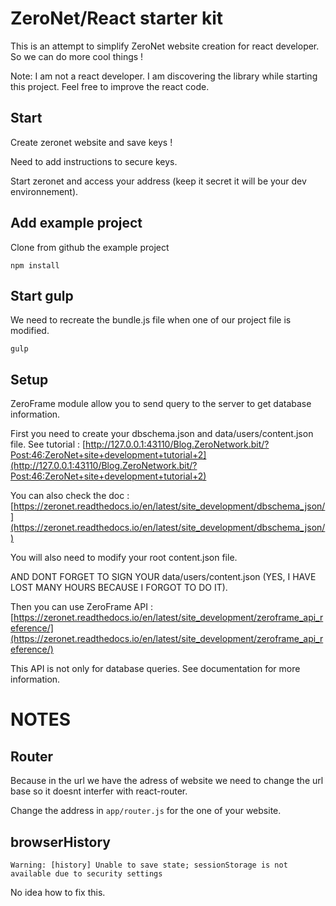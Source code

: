 # ZeroNet/React starter kit

This is an attempt to simplify ZeroNet website creation for react developer. So we can do more cool things !

Note: I am not a react developer. I am discovering the library while starting this project. Feel free to improve the react code.

## Start

Create zeronet website and save keys !

Need to add instructions to secure keys.

Start zeronet and access your address (keep it secret it will be your dev environnement).

## Add example project

Clone from github the example project

```
npm install
```

## Start gulp

We need to recreate the bundle.js file when one of our project file is modified.

```
gulp
```

## Setup

ZeroFrame module allow you to send query to the server to get database information.

First you need to create your dbschema.json and data/users/content.json file. See tutorial :
[http://127.0.0.1:43110/Blog.ZeroNetwork.bit/?Post:46:ZeroNet+site+development+tutorial+2](http://127.0.0.1:43110/Blog.ZeroNetwork.bit/?Post:46:ZeroNet+site+development+tutorial+2)

You can also check the doc : [https://zeronet.readthedocs.io/en/latest/site_development/dbschema_json/](https://zeronet.readthedocs.io/en/latest/site_development/dbschema_json/)

You will also need to modify your root content.json file.

AND DONT FORGET TO SIGN YOUR data/users/content.json (YES, I HAVE LOST MANY HOURS BECAUSE I FORGOT TO DO IT).

Then you can use ZeroFrame API : [https://zeronet.readthedocs.io/en/latest/site_development/zeroframe_api_reference/](https://zeronet.readthedocs.io/en/latest/site_development/zeroframe_api_reference/)

This API is not only for database queries. See documentation for more information.

# NOTES

## Router

Because in the url we have the adress of website we need to change the url base so it doesnt interfer with react-router.

Change the address in `app/router.js` for the one of your website.

## browserHistory

```
Warning: [history] Unable to save state; sessionStorage is not available due to security settings
```
No idea how to fix this.
